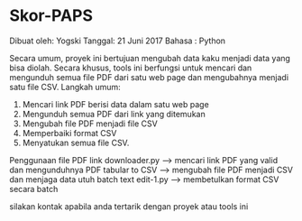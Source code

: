 # Skor-PAPS
Dibuat oleh: Yogski
Tanggal: 21 Juni 2017
Bahasa : Python

Secara umum, proyek ini bertujuan mengubah data kaku menjadi data yang bisa diolah.
Secara khusus, tools ini berfungsi untuk mencari dan mengunduh semua file PDF dari satu web page dan mengubahnya menjadi satu file CSV.
Langkah umum:
   1. Mencari link PDF berisi data dalam satu web page
   2. Mengunduh semua PDF dari link yang ditemukan
   3. Mengubah file PDF menjadi file CSV 
   4. Memperbaiki format CSV
   5. Menyatukan semua file CSV.

 Penggunaan file
 PDF link downloader.py  --> mencari link PDF yang valid dan mengunduhnya
 PDF tabular to CSV      --> mengubah file PDF menjadi CSV dan menjaga data utuh
 batch text edit-1.py    --> membetulkan format CSV secara batch

 silakan kontak apabila anda tertarik dengan proyek atau tools ini
